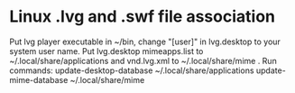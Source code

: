 Linux .lvg and .swf file association
==========

Put lvg player executable in ~/bin, change "[user]" in lvg.desktop to your system user name.
Put lvg.desktop mimeapps.list to ~/.local/share/applications and vnd.lvg.xml to ~/.local/share/mime .
Run commands:
update-desktop-database ~/.local/share/applications
update-mime-database    ~/.local/share/mime
